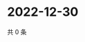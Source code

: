 # 2022-12-30

共 0 条

<!-- BEGIN WEIBO -->
<!-- 最后更新时间 Fri Dec 30 2022 00:18:40 GMT+0800 (China Standard Time) -->

<!-- END WEIBO -->
